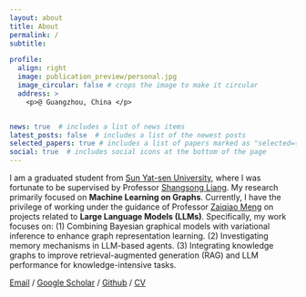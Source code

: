 ```yaml
---
layout: about
title: About
permalink: /
subtitle: 

profile:
  align: right
  image: publication_preview/personal.jpg
  image_circular: false # crops the image to make it circular
  address: >
    <p>@ Guangzhou, China </p>


news: true  # includes a list of news items
latest_posts: false  # includes a list of the newest posts
selected_papers: true # includes a list of papers marked as "selected={true}"
social: true  # includes social icons at the bottom of the page
---
```


I am a graduated student from [Sun Yat-sen University](https://www.sysu.edu.cn/sysuen/), where I was fortunate to be supervised by Professor [Shangsong Liang](https://scholar.google.com/citations?user=4uggVcIAAAAJ). My research primarily focused on **Machine Learning on Graphs**. Currently, I have the privilege of working under the guidance of Professor [Zaiqiao Meng](https://mengzaiqiao.github.io/) on projects related to **Large Language Models (LLMs)**. Specifically, my work focuses on: (1) Combining Bayesian graphical models with variational inference to enhance graph representation learning. (2) Investigating memory mechanisms in LLM-based agents. (3) Integrating knowledge graphs to improve retrieval-augmented generation (RAG) and LLM performance for knowledge-intensive tasks.

 <a href="zengrh3@mail2.sysu.edu.cn">Email</a>  /  <a href="https://scholar.google.com/citations?user=hCt0gK0AAAAJ">Google Scholar</a>  /  <a href="https://github.com/zengrh3">Github</a>   /  <a href="https://zengrh3.github.io/assets/pdf/CV_RuihongZeng.pdf">CV</a> 